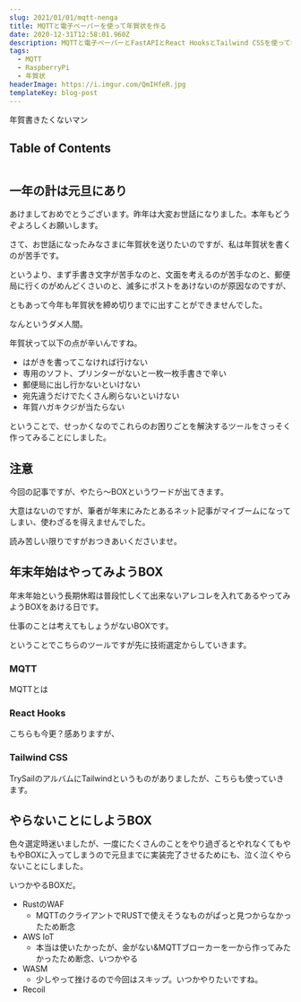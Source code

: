```yaml
---
slug: 2021/01/01/mqtt-nenga
title: MQTTと電子ペーパーを使って年賀状を作る
date: 2020-12-31T12:58:01.960Z
description: MQTTと電子ペーパーとFastAPIとReact HooksとTailwind CSSを使って年賀状を作る
tags:
  - MQTT
  - RaspberryPi
  - 年賀状
headerImage: https://i.imgur.com/QmIHfeR.jpg
templateKey: blog-post
---
```


年賀書きたくないマン

## Table of Contents

```toc

```

## 一年の計は元旦にあり

あけましておめでとうございます。昨年は大変お世話になりました。本年もどうぞよろしくお願いします。

さて、お世話になったみなさまに年賀状を送りたいのですが、私は年賀状を書くのが苦手です。

というより、まず手書き文字が苦手なのと、文面を考えるのが苦手なのと、郵便局に行くのがめんどくさいのと、滅多にポストをあけないのが原因なのですが、

ともあって今年も年賀状を締め切りまでに出すことができませんでした。

なんというダメ人間。

年賀状って以下の点が辛いんですね。

- はがきを書ってこなければ行けない
- 専用のソフト、プリンターがないと一枚一枚手書きで辛い
- 郵便局に出し行かないといけない
- 宛先違うだけでたくさん刷らないといけない
- 年賀ハガキクジが当たらない

ということで、せっかくなのでこれらのお困りごとを解決するツールをさっそく作ってみることにしました。

## 注意

今回の記事ですが、やたら～BOXというワードが出てきます。

大意はないのですが、筆者が年末にみたとあるネット記事がマイブームになってしまい、使わざるを得えませんでした。

読み苦しい限りですがおつきあいくださいませ。

## 年末年始はやってみようBOX

年末年始という長期休暇は普段忙しくて出来ないアレコレを入れてあるやってみようBOXをあける日です。

仕事のことは考えてもしょうがないBOXです。

ということでこちらのツールですが先に技術選定からしていきます。

### MQTT

MQTTとは

### React Hooks

こちらも今更？感ありますが、

### Tailwind CSS

TrySailのアルバムにTailwindというものがありましたが、こちらも使っていきます。

## やらないことにしようBOX

色々選定時迷いましたが、一度にたくさんのことをやり過ぎるとやれなくてもやもやBOXに入ってしまうので元旦までに実装完了させるためにも、泣く泣くやらないことにしました。

いつかやるBOXだ。

- RustのWAF
  - MQTTのクライアントでRUSTで使えそうなものがぱっと見つからなかったため断念
- AWS IoT
  - 本当は使いたかったが、金がない&MQTTブローカーを一から作ってみたかったため断念、いつかやる
- WASM
  - 少しやって挫けるので今回はスキップ。いつかやりたいですね。
- Recoil
